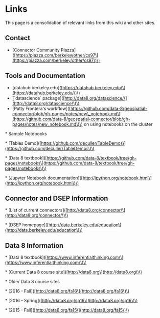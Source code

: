 # Links

This page is a consolidation of relevant links from this wiki and other sites.

## Contact

* \[Connector Community Piazza\]\([https://piazza.com/berkeley/other/cs97\](https://piazza.com/berkeley/other/cs97\)\) 

## Tools and Documentation

* \[datahub.berkeley.edu\]\([https://datahub.berkeley.edu/\](https://datahub.berkeley.edu/\)\)
* \[\`datascience\` package\]\([http://data8.org/datascience/\](http://data8.org/datascience/\)\)
* \[Patty Frontera's workflow\]\([https://github.com/data-8/geospatial-connector/blob/gh-pages/notes/new\_notebook.md\](https://github.com/data-8/geospatial-connector/blob/gh-pages/notes/new_notebook.md\)\) on using notebooks on the cluster

\* Sample Notebooks

\* \[Tables Demo\]\([https://github.com/deculler/TableDemos\](https://github.com/deculler/TableDemos\)\)

\* \[Data 8 textbook\]\([https://github.com/data-8/textbook/tree/gh-pages/notebooks\](https://github.com/data-8/textbook/tree/gh-pages/notebooks\)\)

\* \[Jupyter Notebook documentation\]\([http://ipython.org/notebook.html\](http://ipython.org/notebook.html\)\)

## Connector and DSEP Information

\* \[List of current connectors\]\([http://data8.org/connector/\](http://data8.org/connector/\)\)

\* \[DSEP homepage\]\([http://data.berkeley.edu/education\](http://data.berkeley.edu/education\)\)

## Data 8 Information

\* \[Data 8 textbook\]\([https://www.inferentialthinking.com/\](https://www.inferentialthinking.com/\)\)

\* \[Current Data 8 course site\]\([http://data8.org\](http://data8.org\)\)

\* Older Data 8 course sites

\* \[2016 - Fall\]\([http://data8.org/fa16\](http://data8.org/fa16\)\)

\* \[2016 - Spring\]\([http://data8.org/sp16\](http://data8.org/sp16\)\)

\* \[2015 - Fall\]\([http://data8.org/fa15\](http://data8.org/fa15\)\)

